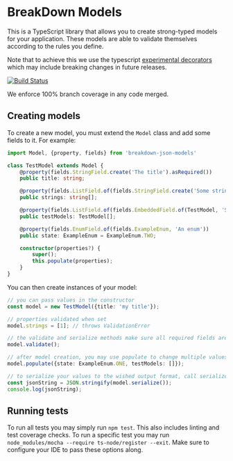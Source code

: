 BreakDown Models
======

This is a TypeScript library that allows you to create strong-typed models for your application.
These models are able to validate themselves according to the rules you define.

Note that to achieve this we use the typescript [experimental decorators](https://www.typescriptlang.org/docs/handbook/decorators.html)
which may include breaking changes in future releases.

[![Build Status](https://travis-ci.com/DanielSchiavini/breakdown-json-models.svg?branch=master)](https://travis-ci.com/DanielSchiavini/breakdown-json-models)

We enforce 100% branch coverage in any code merged.

## Creating models
To create a new model, you must extend the `Model` class and add some fields to it.
For example:
```typescript
import Model, {property, fields} from 'breakdown-json-models'

class TestModel extends Model {
    @property(fields.StringField.create('The title').asRequired())
    public title: string;

    @property(fields.ListField.of(fields.StringField.create('Some strings')))
    public strings: string[];

    @property(fields.ListField.of(fields.EmbeddedField.of(TestModel, 'Some models')))
    public testModels: TestModel[];

    @property(fields.EnumField.of(fields.ExampleEnum, 'An enum'))
    public state: ExampleEnum = ExampleEnum.TWO;

    constructor(properties?) {
        super();
        this.populate(properties);
    }
}
```

You can then create instances of your model:
```typescript
// you can pass values in the constructor
const model = new TestModel({title: 'my title'});

// properties validated when set
model.strings = [1]; // throws ValidationError

// the validate and serialize methods make sure all required fields are set
model.validate();

// after model creation, you may use populate to change multiple values at one 
model.populate({state: ExampleEnum.ONE, testModels: []});

// to serialize your values to the wished output format, call serialize()
const jsonString = JSON.stringify(model.serialize());
console.log(jsonString);
```

## Running tests
To run all tests you may simply run `npm test`.
This also includes linting and test coverage checks.
To run a specific test you may run `node_modules/mocha --require ts-node/register --exit`.
Make sure to configure your IDE to pass these options along.
